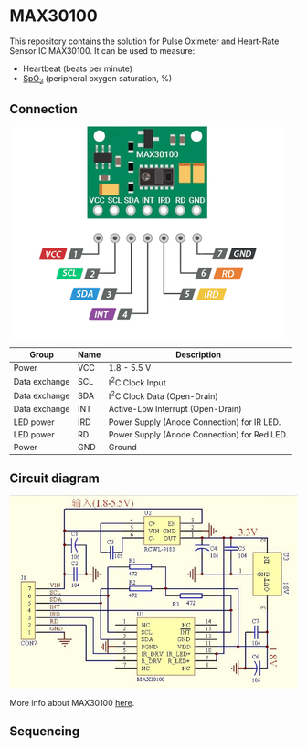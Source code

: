 # MAX30100

This repository contains the solution for Pulse Oximeter and Heart-Rate Sensor IC MAX30100. It can be used to measure: 

- Heartbeat (beats per minute)
- [SpO<sub>2</sub>](https://en.wikipedia.org/wiki/Oxygen_saturation) (peripheral oxygen saturation, %)

## Connection

![Connection](Pictures/Connection.png)

|Group        |Name|Description                                 |
|-------------|----|--------------------------------------------|
|Power        |VCC |1.8 - 5.5 V                                 |
|Data exchange|SCL |I<sup>2</sup>C Clock Input                  |
|Data exchange|SDA |I<sup>2</sup>C Clock Data (Open-Drain)      |
|Data exchange|INT |Active-Low Interrupt (Open-Drain)           |
|LED power    |IRD |Power Supply (Anode Connection) for IR LED. |
|LED power    |RD  |Power Supply (Anode Connection) for Red LED.|
|Power        |GND |Ground                                      |

## Circuit diagram

![Circuit diagram](Pictures/Circuit_diagram.jpg)

More info about MAX30100 [here](https://www.analog.com/media/en/technical-documentation/data-sheets/max30100.pdf).

## Sequencing
